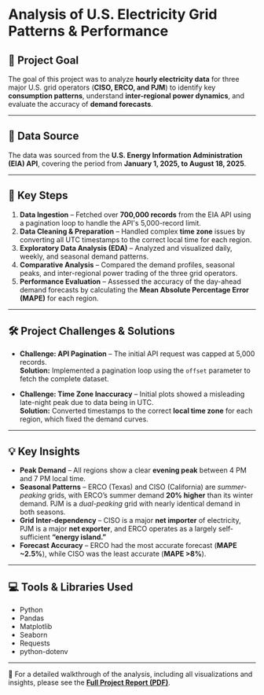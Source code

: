# Analysis of U.S. Electricity Grid Patterns & Performance 

## 🎯 Project Goal
The goal of this project was to analyze **hourly electricity data** for three major U.S. grid operators (**CISO, ERCO, and PJM**) to identify key **consumption patterns**, understand **inter-regional power dynamics**, and evaluate the accuracy of **demand forecasts**.

---

## 💾 Data Source
The data was sourced from the **U.S. Energy Information Administration (EIA) API**, covering the period from **January 1, 2025, to August 18, 2025**.

---

## 🔢 Key Steps
1. **Data Ingestion** – Fetched over **700,000 records** from the EIA API using a pagination loop to handle the API's 5,000-record limit.  
2. **Data Cleaning & Preparation** – Handled complex **time zone** issues by converting all UTC timestamps to the correct local time for each region.  
3. **Exploratory Data Analysis (EDA)** – Analyzed and visualized daily, weekly, and seasonal demand patterns.  
4. **Comparative Analysis** – Compared the demand profiles, seasonal peaks, and inter-regional power trading of the three grid operators.  
5. **Performance Evaluation** – Assessed the accuracy of the day-ahead demand forecasts by calculating the **Mean Absolute Percentage Error (MAPE)** for each region.  

---

## 🛠️ Project Challenges & Solutions
- **Challenge: API Pagination** – The initial API request was capped at 5,000 records.  
  **Solution:** Implemented a pagination loop using the `offset` parameter to fetch the complete dataset.  

- **Challenge: Time Zone Inaccuracy** – Initial plots showed a misleading late-night peak due to data being in UTC.  
  **Solution:** Converted timestamps to the correct **local time zone** for each region, which fixed the demand curves.  

---

## 💡 Key Insights
- **Peak Demand** – All regions show a clear **evening peak** between 4 PM and 7 PM local time.  
- **Seasonal Patterns** – ERCO (Texas) and CISO (California) are *summer-peaking* grids, with ERCO’s summer demand **20% higher** than its winter demand. PJM is a *dual-peaking* grid with nearly identical demand in both seasons.  
- **Grid Inter-dependency** – CISO is a major **net importer** of electricity, PJM is a major **net exporter**, and ERCO operates as a largely self-sufficient **“energy island.”**  
- **Forecast Accuracy** – ERCO had the most accurate forecast (**MAPE ~2.5%**), while CISO was the least accurate (**MAPE >8%**).  

---

## 💻 Tools & Libraries Used
- Python  
- Pandas  
- Matplotlib  
- Seaborn  
- Requests  
- python-dotenv  

---

📄 For a detailed walkthrough of the analysis, including all visualizations and insights, please see the **[Full Project Report (PDF)](https://drive.google.com/file/d/1hHqI48-KZixo6oA7gLQNY3F3Q_V_1WPp/view)**.
